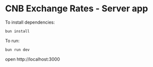 # CNB Exchange Rates - Server app

To install dependencies:
```sh
bun install
```

To run:
```sh
bun run dev
```

open http://localhost:3000
